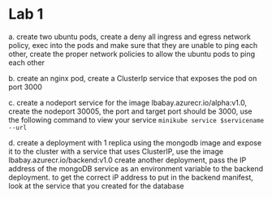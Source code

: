 # Lab 1 

a. create two ubuntu pods, create a deny all ingress and egress network policy, exec into the pods and make sure that they are unable to ping each other, create the proper network policies to allow the ubuntu pods to ping each other 

b. create an nginx pod, create a ClusterIp service that exposes the pod on port 3000

c. create a nodeport service for the image lbabay.azurecr.io/alpha:v1.0, create the nodeport 30005, the port and target port should be 3000, use the following command to view your service
    ``` minikube service $servicename --url ```

d. create a deployment with 1 replica using the mongodb image and expose it to the cluster with a service that uses ClusterIP, use the image lbabay.azurecr.io/backend:v1.0 create another deployment, pass the IP address of the mongoDB service as an environment variable to the backend deployment. to get the correct iP address to put in the backend manifest, look at the service that you created for the database